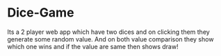 # Dice-Game
Its a 2 player web app which have two dices and on clicking them they generate some random value. And on both value comparison they show which one wins and if the value are same then shows draw!
